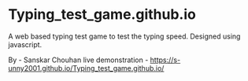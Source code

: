 # Typing_test_game.github.io

A web based typing test game to test the typing speed.
Designed using javascript.

By - Sanskar Chouhan
live demonstration - https://s-unny2001.github.io/Typing_test_game.github.io/ 
